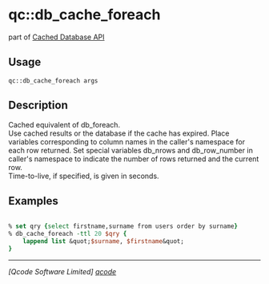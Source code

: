 qc::db_cache_foreach
====================

part of [Cached Database API](../)

Usage
-----
`qc::db_cache_foreach args`

Description
-----------
Cached equivalent of <proc>db_foreach</proc>.<br> 
    Use cached results or the database if the cache has expired.
    Place variables corresponding to column names in the caller's namespace for each row returned.
    Set special variables db_nrows and db_row_number in caller's namespace to
    indicate the number of rows returned and the current row.<br>
    Time-to-live, if specified, is given in seconds.

Examples
--------
```tcl

% set qry {select firstname,surname from users order by surname} 
% db_cache_foreach -ttl 20 $qry {
    lappend list &quot;$surname, $firstname&quot;
}

```

----------------------------------
*[Qcode Software Limited] [qcode]*

[qcode]: http://www.qcode.co.uk "Qcode Software"